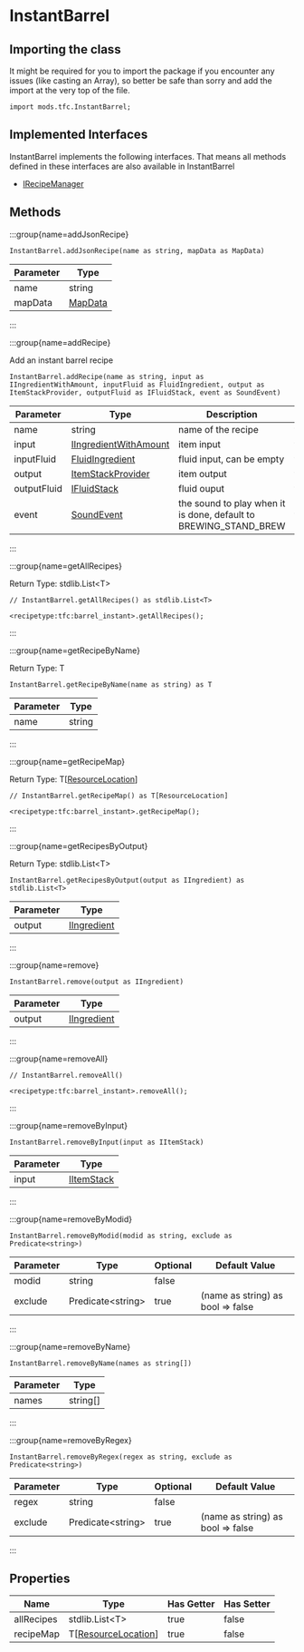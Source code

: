 # InstantBarrel

## Importing the class

It might be required for you to import the package if you encounter any issues (like casting an Array), so better be safe than sorry and add the import at the very top of the file.
```zenscript
import mods.tfc.InstantBarrel;
```


## Implemented Interfaces
InstantBarrel implements the following interfaces. That means all methods defined in these interfaces are also available in InstantBarrel

- [IRecipeManager](/vanilla/api/recipe/manager/IRecipeManager)

## Methods

:::group{name=addJsonRecipe}

```zenscript
InstantBarrel.addJsonRecipe(name as string, mapData as MapData)
```

| Parameter |                 Type                 |
|-----------|--------------------------------------|
| name      | string                               |
| mapData   | [MapData](/vanilla/api/data/MapData) |


:::

:::group{name=addRecipe}

Add an instant barrel recipe

```zenscript
InstantBarrel.addRecipe(name as string, input as IIngredientWithAmount, inputFluid as FluidIngredient, output as ItemStackProvider, outputFluid as IFluidStack, event as SoundEvent)
```

|  Parameter  |                                  Type                                  |                           Description                            | Optional |
|-------------|------------------------------------------------------------------------|------------------------------------------------------------------|----------|
| name        | string                                                                 | name of the recipe                                               | false    |
| input       | [IIngredientWithAmount](/vanilla/api/ingredient/IIngredientWithAmount) | item input                                                       | false    |
| inputFluid  | [FluidIngredient](/mods/TFCTweaker/Api/FluidStackIngredient)           | fluid input, can be empty                                        | false    |
| output      | [ItemStackProvider](/mods/TFCTweaker/Api/ItemStackProvider)            | item output                                                      | false    |
| outputFluid | [IFluidStack](/forge/api/fluid/IFluidStack)                            | fluid ouput                                                      | false    |
| event       | [SoundEvent](/vanilla/api/sound/SoundEvent)                            | the sound to play when it is done, default to BREWING_STAND_BREW | true     |


:::

:::group{name=getAllRecipes}

Return Type: stdlib.List&lt;T&gt;

```zenscript
// InstantBarrel.getAllRecipes() as stdlib.List<T>

<recipetype:tfc:barrel_instant>.getAllRecipes();
```

:::

:::group{name=getRecipeByName}

Return Type: T

```zenscript
InstantBarrel.getRecipeByName(name as string) as T
```

| Parameter |  Type  |
|-----------|--------|
| name      | string |


:::

:::group{name=getRecipeMap}

Return Type: T[[ResourceLocation](/vanilla/api/resource/ResourceLocation)]

```zenscript
// InstantBarrel.getRecipeMap() as T[ResourceLocation]

<recipetype:tfc:barrel_instant>.getRecipeMap();
```

:::

:::group{name=getRecipesByOutput}

Return Type: stdlib.List&lt;T&gt;

```zenscript
InstantBarrel.getRecipesByOutput(output as IIngredient) as stdlib.List<T>
```

| Parameter |                        Type                        |
|-----------|----------------------------------------------------|
| output    | [IIngredient](/vanilla/api/ingredient/IIngredient) |


:::

:::group{name=remove}

```zenscript
InstantBarrel.remove(output as IIngredient)
```

| Parameter |                        Type                        |
|-----------|----------------------------------------------------|
| output    | [IIngredient](/vanilla/api/ingredient/IIngredient) |


:::

:::group{name=removeAll}

```zenscript
// InstantBarrel.removeAll()

<recipetype:tfc:barrel_instant>.removeAll();
```

:::

:::group{name=removeByInput}

```zenscript
InstantBarrel.removeByInput(input as IItemStack)
```

| Parameter |                    Type                    |
|-----------|--------------------------------------------|
| input     | [IItemStack](/vanilla/api/item/IItemStack) |


:::

:::group{name=removeByModid}

```zenscript
InstantBarrel.removeByModid(modid as string, exclude as Predicate<string>)
```

| Parameter |          Type           | Optional |           Default Value           |
|-----------|-------------------------|----------|-----------------------------------|
| modid     | string                  | false    |                                   |
| exclude   | Predicate&lt;string&gt; | true     | (name as string) as bool => false |


:::

:::group{name=removeByName}

```zenscript
InstantBarrel.removeByName(names as string[])
```

| Parameter |   Type   |
|-----------|----------|
| names     | string[] |


:::

:::group{name=removeByRegex}

```zenscript
InstantBarrel.removeByRegex(regex as string, exclude as Predicate<string>)
```

| Parameter |          Type           | Optional |           Default Value           |
|-----------|-------------------------|----------|-----------------------------------|
| regex     | string                  | false    |                                   |
| exclude   | Predicate&lt;string&gt; | true     | (name as string) as bool => false |


:::


## Properties

|    Name    |                             Type                              | Has Getter | Has Setter |
|------------|---------------------------------------------------------------|------------|------------|
| allRecipes | stdlib.List&lt;T&gt;                                          | true       | false      |
| recipeMap  | T[[ResourceLocation](/vanilla/api/resource/ResourceLocation)] | true       | false      |

